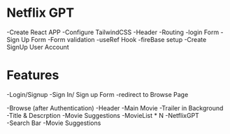 # Netflix GPT
 
 -Create React APP
 -Configure TailwindCSS
 -Header
 -Routing
 -login Form
 -Sign Up Form
 -Form validation
 -useRef Hook
 -fireBase setup
 -Create SignUp User Account

 # Features
   -Login/Signup 
     -Sign In/ Sign up Form
     -redirect to Browse Page

   -Browse (after Authentication)
     -Header
     -Main Movie
        -Trailer in  Background
        -Title & Descrption
        -Movie Suggestions
            -MovieList * N
   -NetflixGPT     
      -Search Bar
      -Movie Suggestions   